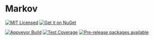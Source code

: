 Markov
=======

[![MIT Licensed](https://img.shields.io/badge/license-MIT-blue.svg?style=flat-square)](license.md)
[![Get it on NuGet](https://img.shields.io/nuget/v/Markov.svg?style=flat-square)](http://nuget.org/packages/Markov)

[![Appveyor Build](https://img.shields.io/appveyor/ci/otac0n/Markov.svg?style=flat-square)](https://ci.appveyor.com/project/otac0n/Markov)
[![Test Coverage](https://img.shields.io/codecov/c/github/otac0n/Markov.svg?style=flat-square)](https://codecov.io/gh/otac0n/Markov)
[![Pre-release packages available](https://img.shields.io/nuget/vpre/Markov.svg?style=flat-square)](http://nuget.org/packages/Markov)

